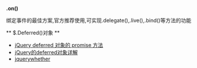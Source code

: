 **.on()**

绑定事件的最佳方案,官方推荐使用,可实现.delegate(),.live(),.bind()等方法的功能

** $.Deferred()对象 **

* [jQuery deferred 对象的 promise 方法](http://blog.allenm.me/2012/01/jquery_deferred_promise_method/)
* [jQuery的deferred对象详解](http://www.ruanyifeng.com/blog/2011/08/a_detailed_explanation_of_jquery_deferred_object.html)
* [jquerywhether](https://github.com/liushuigs/jquerywhether)

